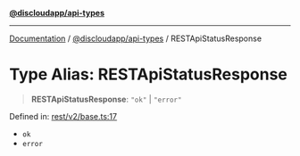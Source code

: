 [**@discloudapp/api-types**](../README.md)

***

[Documentation](../../../packages.md) / [@discloudapp/api-types](../README.md) / RESTApiStatusResponse

# Type Alias: RESTApiStatusResponse

> **RESTApiStatusResponse**: `"ok"` \| `"error"`

Defined in: [rest/v2/base.ts:17](https://github.com/discloud/discloud.app/blob/8d6df0b18784d1a4408701ac8e6b9db44dbb7133/packages/api-types/rest/v2/base.ts#L17)

- `ok`
- `error`
